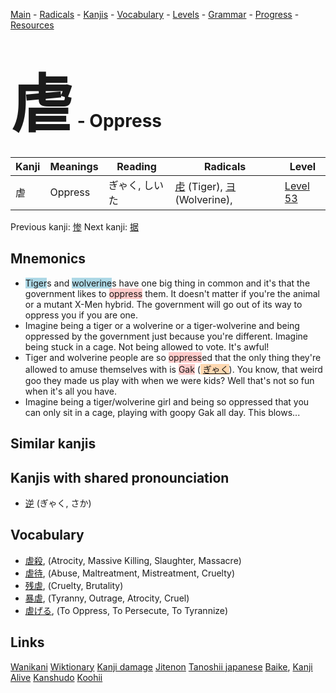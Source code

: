 <style> bigfont {font-size: 100px}</style>
[Main](../README.md) -
[Radicals](../radicals.md) -
[Kanjis](../kanjis.md) -
[Vocabulary](../vocabulary.md) -
[Levels](../levels.md) -
[Grammar](../grammar.md) - 
[Progress](../progress.md) -
[Resources](../resources.md)
# <bigfont> 虐</bigfont> - Oppress 

| Kanji | Meanings | Reading | Radicals | Level |
| --- | --- | --- | --- | --- |
| 虐 | Oppress | ぎゃく, しいた | [虍](../radicals/虍.md) (Tiger), [ヨ](../radicals/ヨ.md) (Wolverine),  | [Level 53](../levels/wk_level53.md) |

Previous kanji: [惨](惨.md) Next kanji: [据](据.md) 

## Mnemonics
 * <span style="background-color:#ADD8E6"> Tiger</span>s and <span style="background-color:#ADD8E6"> wolverine</span>s have one big thing in common and it's that the government likes to <span style="background-color:#ffcccb"> oppress</span> them. It doesn't matter if you're the animal or a mutant X-Men hybrid. The government will go out of its way to oppress you if you are one. 
* Imagine being a tiger or a wolverine or a tiger-wolverine and being oppressed by the government just because you're different. Imagine being stuck in a cage. Not being allowed to vote. It's awful!
* Tiger and wolverine people are so <span style="background-color:#ffcccb"> oppress</span>ed that the only thing they're allowed to amuse themselves with is <span style="background-color:#ffcccb"> Gak</span> (<span style="background-color:#fed8b1"> [ぎゃく](https://jisho.org/search/ぎゃく)</span>). You know, that weird goo they made us play with when we were kids? Well that's not so fun when it's all you have.
* Imagine being a tiger/wolverine girl and being so oppressed that you can only sit in a cage, playing with goopy Gak all day. This blows...


## Similar kanjis
 


## Kanjis with shared pronounciation
 * [逆](逆.md) (ぎゃく, さか)



## Vocabulary
 * [虐殺](../vocabulary/虐.md), (Atrocity, Massive Killing, Slaughter, Massacre)
* [虐待](../vocabulary/虐.md), (Abuse, Maltreatment, Mistreatment, Cruelty)
* [残虐](../vocabulary/虐.md), (Cruelty, Brutality)
* [暴虐](../vocabulary/虐.md), (Tyranny, Outrage, Atrocity, Cruel)
* [虐げる](../vocabulary/虐.md), (To Oppress, To Persecute, To Tyrannize)




## Links 


[Wanikani](https://www.wanikani.com/kanji/虐)
[Wiktionary](https://en.wiktionary.org/wiki/虐)
[Kanji damage](http://www.kanjidamage.com/kanji/search?utf8=✓&q=虐)
[Jitenon](https://jitenon.com/kanji/虐)
[Tanoshii japanese](https://www.tanoshiijapanese.com/dictionary/kanji.cfm?k=虐)
[Baike](https://baike.baidu.com/item/虐),
[Kanji Alive](https://app.kanjialive.com/虐)
[Kanshudo](https://www.kanshudo.com/searchmn?q=虐)
[Koohii](https://kanji.koohii.com/study/kanji/虐)

